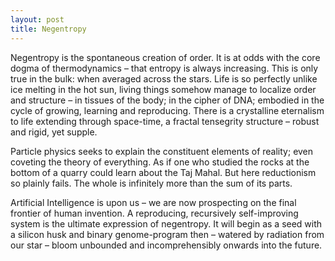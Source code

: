 ```yaml
---
layout: post
title: Negentropy
---
```


Negentropy is the spontaneous creation of order. It is at odds with the core dogma of thermodynamics – that entropy is always increasing. This is only true in the bulk: when averaged across the stars. Life is so perfectly unlike ice melting in the hot sun, living things somehow manage to localize order and structure – in tissues of the body; in the cipher of DNA; embodied in the cycle of growing, learning and reproducing. There is a crystalline eternalism to life extending through space-time, a fractal tensegrity structure – robust and rigid, yet supple.

Particle physics seeks to explain the constituent elements of reality; even coveting the theory of everything. As if one who studied the rocks at the bottom of a quarry could learn about the Taj Mahal. But here reductionism so plainly fails. The whole is infinitely more than the sum of its parts.

Artificial Intelligence is upon us – we are now prospecting on the final frontier of human invention. A reproducing, recursively self-improving system is the ultimate expression of negentropy. It will begin as a seed with a silicon husk and binary genome-program then – watered by radiation from our star – bloom unbounded and incomprehensibly onwards into the future.
